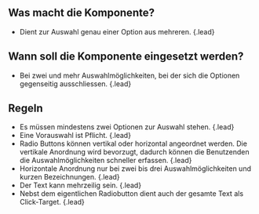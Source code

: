 ## Was macht die Komponente?
*   Dient zur Auswahl genau einer Option aus mehreren. {.lead}

## Wann soll die Komponente eingesetzt werden?
*   Bei zwei und mehr Auswahlmöglichkeiten, bei der sich die Optionen gegenseitig ausschliessen. {.lead}

## Regeln
*   Es müssen mindestens zwei Optionen zur Auswahl stehen. {.lead}
*   Eine Vorauswahl ist Pflicht. {.lead}
*   Radio Buttons können vertikal oder horizontal angeordnet werden. Die vertikale Anordnung wird bevorzugt, dadurch können die Benutzenden die Auswahlmöglichkeiten schneller erfassen. {.lead}
*   Horizontale Anordnung nur bei zwei bis drei Auswahlmöglichkeiten und kurzen Bezeichnungen. {.lead}
*   Der Text kann mehrzeilig sein. {.lead}
*   Nebst dem eigentlichen Radiobutton dient auch der gesamte Text als Click-Target. {.lead}